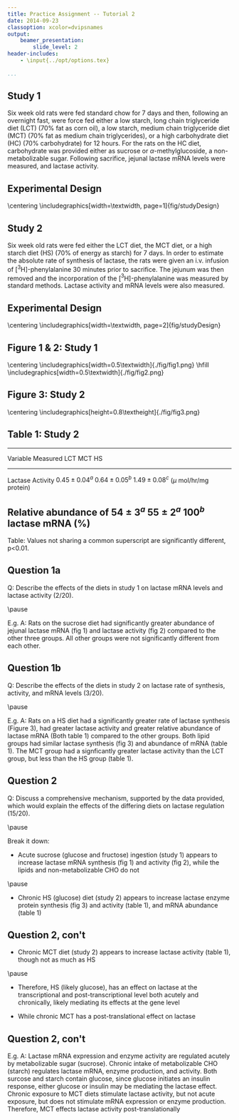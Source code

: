 ```yaml
---
title: Practice Assignment -- Tutorial 2
date: 2014-09-23
classoption: xcolor=dvipsnames
output:
    beamer_presentation:
        slide_level: 2
header-includes:
    - \input{../opt/options.tex}
    
...
```


## Study 1 ##

Six week old rats were fed standard chow for 7 days and then,
following an overnight fast, were force fed either a low starch, long
chain triglyceride diet (LCT) (70% fat as corn oil), a low starch,
medium chain triglyceride diet (MCT) (70% fat as medium chain
triglycerides), or a high carbohydrate diet (HC) (70% carbohydrate)
for 12 hours. For the rats on the HC diet, carbohydrate was provided
either as sucrose or $\alpha$-methylglucoside, a non-metabolizable
sugar. Following sacrifice, jejunal lactase mRNA levels were measured,
and lactase activity.

## Experimental Design ##

\centering
\includegraphics[width=\textwidth, page=1]{fig/studyDesign}

## Study 2 ##

Six week old rats were fed either the LCT diet, the MCT diet, or a
high starch diet (HS) (70% of energy as starch) for 7 days. In order
to estimate the absolute rate of synthesis of lactase, the rats were
given an i.v. infusion of [$^3$H]-phenylalanine 30 minutes prior to
sacrifice. The jejunum was then removed and the incorporation of the
[$^3$H]-phenylalanine was measured by standard methods. Lactase activity
and mRNA levels were also measured.

## Experimental Design ##

\centering
\includegraphics[width=\textwidth, page=2]{fig/studyDesign}

## Figure 1 & 2: Study 1 ##

\centering
\includegraphics[width=0.5\textwidth]{./fig/fig1.png}
\hfill
\includegraphics[width=0.5\textwidth]{./fig/fig2.png}

## Figure 3: Study 2 ##

\centering
\includegraphics[height=0.8\textheight]{./fig/fig3.png}

## Table 1: Study 2 ##

----------------------------------------------------------------------------------
Variable Measured         LCT                 MCT                 HS
------------------------- ------------------- ------------------- ------------------
Lactase Activity          $0.45\pm 0.04^{a}$  $0.64\pm 0.05^{b}$  $1.49\pm 0.08^{c}$
($\mu$ mol/hr/mg protein) 

Relative abundance of     $54\pm 3^{a}$       $55\pm 2^{a}$       $100^{b}$
lactase mRNA (\%)
----------------------------------------------------------------------------------

Table: Values not sharing a common superscript are significantly
different, p<0.01.

## Question 1a ##

Q: Describe the effects of the diets in study 1 on lactase mRNA levels
and lactase activity (2/20).

\pause

E.g. A: Rats on the sucrose diet had significantly greater abundance
of jejunal lactase mRNA (fig 1) and lactase activity (fig 2) compared
to the other three groups.  All other groups were not significantly
different from each other.

## Question 1b ##

Q: Describe the effects of the diets in study 2 on lactase rate of
synthesis, activity, and mRNA levels (3/20).

\pause

E.g. A:  Rats on a HS diet had a significantly greater rate of lactase
synthesis (Figure 3), had greater lactase activity and greater
relative abundance of lactase mRNA (Both table 1) compared to the other
groups.  Both lipid groups had similar lactase synthesis (fig 3) and
abundance of mRNA (table 1).  The MCT group had a signficantly greater
lactase activity than the LCT group, but less than the HS group (table
1).

## Question 2 ##

Q: Discuss a comprehensive mechanism, supported by the data provided,
which would explain the effects of the differing diets on lactase
regulation (15/20).

\pause

Break it down:

* Acute sucrose (glucose and fructose) ingestion (study 1) appears to
  increase lactase mRNA synthesis (fig 1) and activity (fig 2), while
  the lipids and non-metabolizable CHO do not

\pause

* Chronic HS (glucose) diet (study 2) appears to increase lactase
  enzyme protein synthesis (fig 3) and activity (table 1), and mRNA
  abundance (table 1)

## Question 2, con't ##

* Chronic MCT diet (study 2) appears to increase lactase activity
  (table 1), though not as much as HS

\pause

* Therefore, HS (likely glucose), has an effect on lactase at the
  transcriptional and post-transcriptional level both acutely and
  chronically, likely mediating its effects at the gene level

* While chronic MCT has a post-translational effect on lactase

## Question 2, con't ##

E.g. A: Lactase mRNA expression and enzyme activity are regulated
acutely by metabolizable sugar (sucrose).  Chronic intake of
metabolizable CHO (starch) regulates lactase mRNA, enzyme production,
and activity.  Both surcose and starch contain glucose, since glucose
initiates an insulin response, either glucose or insulin may be
mediating the lactase effect.  Chronic exposure to MCT diets stimulate
lactase activity, but not acute exposure, but does not stimulate mRNA
expression or enzyme production.  Therefore, MCT effects lactase activity
post-translationally
